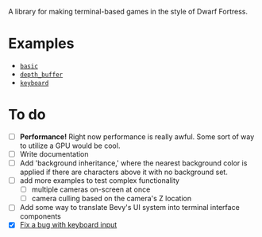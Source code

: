 A library for making terminal-based games in the style of Dwarf Fortress.

# Examples

- [`basic`](examples/basic.rs)
- [`depth_buffer`](examples/depth_buffer.rs)
- [`keyboard`](examples/keyboard.rs)

# To do

- [ ] **Performance!** Right now performance is really awful. Some sort of way to utilize a GPU would be cool.
- [ ] Write documentation
- [ ] Add 'background inheritance,' where the nearest background color is applied if there are characters above it with no background set.
- [ ] add more examples to test complex functionality
  - [ ] multiple cameras on-screen at once
  - [ ] camera culling based on the camera's Z location
- [ ] Add some way to translate Bevy's UI system into terminal interface components
- [x] [Fix a bug with keyboard input](https://github.com/bevyengine/bevy/issues/636)
